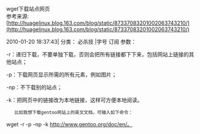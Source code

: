 wget下载站点网页  
参考来源:[http://huagelinux.blog.163.com/blog/static/87337083201002063743210/](http://huagelinux.blog.163.com/blog/static/87337083201002063743210/)

2010-01-20 18:37:43|  分类： 必杀技 |字号 订阅
参数：

-r：递归下载，不要单独下载，否则会把所有链接都下下来，包括网站上链接的其他站点；

-p：下载网页显示所需的所有元素，例如图片；

-np：不下载别的站点；

-k：把网页中的链接改为本地链接，这样可方便本地阅读。

       比如我想下载gentoo网站上的英文文档，可输入如下命令：
wget -r -p -np -k http://www.gentoo.org/doc/en/。
